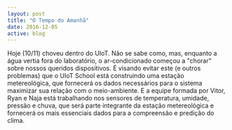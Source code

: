 ```yaml
---
layout: post
title: "O Tempo do Amanhã"
date: 2016-12-05
active: blog
---
```

Hoje (10/11) choveu dentro do UIoT. 
Não se sabe como, mas, enquanto a água vertia fora do laboratório, 
o ar-condicionado começou a "chorar" sobre nossos queridos dispositivos. 
É visando evitar este (e outros problemas) que o UIoT School está construindo uma estação metereológica, 
que fornecerá os dados necessários para o sistema maximizar sua relação com o meio-ambiente. 
E a equipe formada por Vitor, Ryan e Naja está trabalhando nos sensores de temperatura, umidade, pressão e chuva, 
que será parte integrante da estação metereológica e fornecerá os mais essenciais dados para a compreensão e predição do clima.
